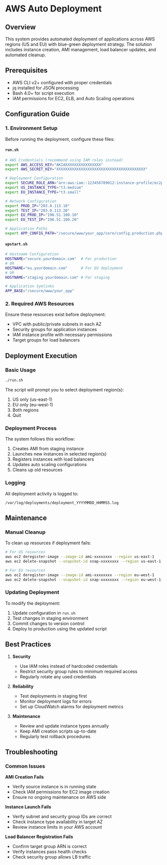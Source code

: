 # AWS Auto Deployment

## Overview
This system provides automated deployment of applications across AWS regions (US and EU) with blue-green deployment strategy. The solution includes instance creation, AMI management, load balancer updates, and automated cleanup.

## Prerequisites
- AWS CLI v2+ configured with proper credentials
- jq installed for JSON processing
- Bash 4.0+ for script execution
- IAM permissions for EC2, ELB, and Auto Scaling operations

## Configuration Guide

### 1. Environment Setup
Before running the deployment, configure these files:

#### `run.sh`
```bash
# AWS Credentials (recommend using IAM roles instead)
export AWS_ACCESS_KEY="AKIAXXXXXXXXXXXXXXXX"
export AWS_SECRET_KEY="XXXXXXXXXXXXXXXXXXXXXXXXXXXXXXXXXXXXXXXX"

# Deployment Configuration
export SECURE_ROLE_ARN="arn:aws:iam::123456789012:instance-profile/ec2production"
export US_INSTANCE_TYPE="t3.medium"
export EU_INSTANCE_TYPE="t3.small"

# Network Configuration
export PROD_IP="203.0.113.10"
export TEST_IP="203.0.113.20"
export EU_PROD_IP="198.51.100.10"
export EU_TEST_IP="198.51.100.20"

# Application Paths
export APP_CONFIG_PATH="/secure/www/your_app/core/config.production.php"
```

#### `upstart.sh`
```bash
# Hostname Configuration
HOSTNAME="secure.yourdomain.com"  # For production
# OR
HOSTNAME="eu.yourdomain.com"      # For EU deployment
# OR 
HOSTNAME="staging.yourdomain.com" # For staging

# Application Symlinks
APP_BASE="/secure/www/your_app"
```

### 2. Required AWS Resources
Ensure these resources exist before deployment:
- VPC with public/private subnets in each AZ
- Security groups for application instances
- IAM instance profile with necessary permissions
- Target groups for load balancers

## Deployment Execution

### Basic Usage
```bash
./run.sh
```

The script will prompt you to select deployment region(s):
1. US only (us-east-1)
2. EU only (eu-west-1) 
3. Both regions
4. Quit

### Deployment Process
The system follows this workflow:
1. Creates AMI from staging instance
2. Launches new instances in selected region(s)
3. Registers instances with load balancers
4. Updates auto scaling configurations
5. Cleans up old resources

### Logging
All deployment activity is logged to:
```
/var/log/deployments/deployment_YYYYMMDD_HHMMSS.log
```

## Maintenance

### Manual Cleanup
To clean up resources if deployment fails:
```bash
# For US resources
aws ec2 deregister-image --image-id ami-xxxxxxxx --region us-east-1
aws ec2 delete-snapshot --snapshot-id snap-xxxxxxxx --region us-east-1

# For EU resources 
aws ec2 deregister-image --image-id ami-xxxxxxxx --region eu-west-1
aws ec2 delete-snapshot --snapshot-id snap-xxxxxxxx --region eu-west-1
```

### Updating Deployment
To modify the deployment:
1. Update configuration in `run.sh`
2. Test changes in staging environment
3. Commit changes to version control
4. Deploy to production using the updated script

## Best Practices

1. **Security**
   - Use IAM roles instead of hardcoded credentials
   - Restrict security group rules to minimum required access
   - Regularly rotate any used credentials

2. **Reliability**
   - Test deployments in staging first
   - Monitor deployment logs for errors
   - Set up CloudWatch alarms for deployment metrics

3. **Maintenance**
   - Review and update instance types annually
   - Keep AMI creation scripts up-to-date
   - Regularly test rollback procedures

## Troubleshooting

### Common Issues
**AMI Creation Fails**
- Verify source instance is in running state
- Check IAM permissions for EC2 image creation
- Ensure no ongoing maintenance on AWS side

**Instance Launch Fails**
- Verify subnet and security group IDs are correct
- Check instance type availability in target AZ
- Review instance limits in your AWS account

**Load Balancer Registration Fails**
- Confirm target group ARN is correct
- Verify instances pass health checks
- Check security group allows LB traffic